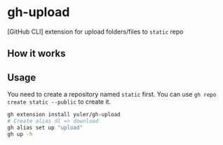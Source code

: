 # gh-upload

[GitHub CLI] extension for upload folders/files to `static` repo

## How it works

<!-- TODO: -->

## Usage

You need to create a repository named `static` first. You can use `gh repo create static --public` to create it.

```bash
gh extension install yuler/gh-upload
# Create alias dl => download
gh alias set up "upload"
gh up -h
```
